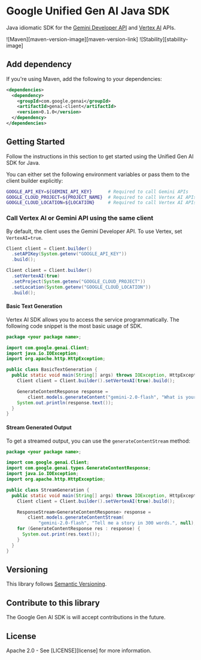 # Google Unified Gen AI Java SDK

Java idiomatic SDK for the
[Gemini Developer API](https://ai.google.dev/gemini-api/docs) and
[Vertex AI](https://cloud.google.com/vertex-ai/generative-ai/docs/learn/overview)
APIs.

![Maven][maven-version-image][maven-version-link]
![Stability][stability-image]

## Add dependency

If you're using Maven, add the following to your dependencies:

<!-- {x-version-update-start:genai-client:released} -->

```xml
<dependencies>
  <dependency>
    <groupId>com.google.genai</groupId>
    <artifactId>genai-client</artifactId>
    <version>0.1.0</version>
  </dependency>
</dependencies>
```

<!-- {x-version-update-end} -->

## Getting Started

Follow the instructions in this section to get started using the Unified Gen AI
SDK for Java.

You can either set the following environment variables or pass them to the
client builder explicitly:

```bash
GOOGLE_API_KEY=${GEMINI_API_KEY}      # Required to call Gemini APIs
GOOGLE_CLOUD_PROJECT=${PROJECT_NAME}  # Required to call Vertex AI APIs
GOOGLE_CLOUD_LOCATION=${LOCATION}     # Required to call Vertex AI APIs
```

### Call Vertex AI or Gemini API using the same client
By default, the client uses the Gemini Developer API. To use Vertex, set
`VertexAI=true`.

```java
Client client = Client.builder()
  .setAPIKey(System.getenv("GOOGLE_API_KEY"))
  .build();
```

```java
Client client = Client.builder()
  .setVertexAI(true)
  .setProject(System.getenv("GOOGLE_CLOUD_PROJECT"))
  .setLocation(System.getenv("GOOGLE_CLOUD_LOCATION"))
  .build();
```

#### Basic Text Generation
Vertex AI SDK allows you to access the service programmatically. The following
code snippet is the most basic usage of SDK.

```java
package <your package name>;

import com.google.genai.Client;
import java.io.IOException;
import org.apache.http.HttpException;

public class BasicTextGeneration {
  public static void main(String[] args) throws IOException, HttpException {
    Client client = Client.builder().setVertexAI(true).build();

    GenerateContentResponse response =
        client.models.generateContent("gemini-2.0-flash", "What is your name?", null);
    System.out.println(response.text());
  }
}
```

#### Stream Generated Output

To get a streamed output, you can use the `generateContentStream` method:

```java
package <your package name>;

import com.google.genai.Client;
import com.google.genai.types.GenerateContentResponse;
import java.io.IOException;
import org.apache.http.HttpException;

public class StreamGeneration {
  public static void main(String[] args) throws IOException, HttpException {
    Client client = Client.builder().setVertexAI(true).build();

    ResponseStream<GenerateContentResponse> response =
        client.models.generateContentStream(
            "gemini-2.0-flash", "Tell me a story in 300 words.", null);
    for (GenerateContentResponse res : response) {
      System.out.print(res.text());
    }
  }
}
```

## Versioning

This library follows [Semantic Versioning](http://semver.org/).

## Contribute to this library

The Google Gen AI SDK is will accept contributions in the future.

## License

Apache 2.0 - See [LICENSE][license] for more information.
